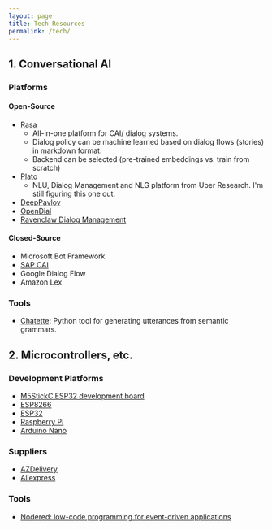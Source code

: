 ```yaml
---
layout: page
title: Tech Resources
permalink: /tech/
---
```

## 1. Conversational AI

### Platforms

#### Open-Source

- [Rasa](rasa.com)
  - All-in-one platform for CAI/ dialog systems. 
  - Dialog policy can be machine learned based on dialog flows (stories) in markdown format.
  - Backend can be selected (pre-trained embeddings vs. train from scratch)
- [Plato](https://github.com/uber-research/plato-research-dialogue-system)
  - NLU, Dialog Management and NLG platform from Uber Research. I'm still figuring this one out.
- [DeepPavlov](https://deeppavlov.ai/)
- [OpenDial](http://www.opendial-toolkit.net/)
- [Ravenclaw Dialog Management](https://www.cs.cmu.edu/~dbohus/ravenclaw-olympus/research.html)

#### Closed-Source

- Microsoft Bot Framework
- [SAP CAI](cai.tools.sap)
- Google Dialog Flow
- Amazon Lex

### Tools

- [Chatette](https://pypi.org/project/chatette/): Python tool for generating utterances from semantic grammars.

## 2. Microcontrollers, etc.

### Development Platforms

- [M5StickC ESP32 development board](https://m5stack.com/products/stick-c)
- [ESP8266](https://www.espressif.com/en/products/hardware/esp8266ex/overview)
- [ESP32](https://www.espressif.com/en/products/hardware/esp32/overview)
- [Raspberry Pi](https://www.raspberrypi.org/)
- [Arduino Nano](https://www.arduino.cc/en/pmwiki.php?n=Main/ArduinoBoardNano)

### Suppliers

- [AZDelivery](https://azdelivery.de/)
- [Aliexpress](https://www.aliexpress.com)

### Tools

<!-- - [Visuino: visual programming for Arduino](https://www.visuino.com/) -->
- [Nodered: low-code programming for event-driven applications](https://nodered.org/)
